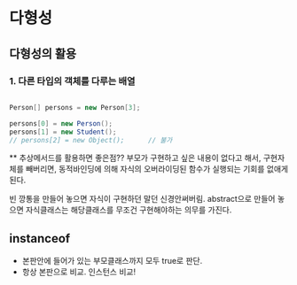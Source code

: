 # 다형성

## 다형성의 활용

### 1. 다른 타입의 객체를 다루는 배열

```java

Person[] persons = new Person[3];

persons[0] = new Person();
persons[1] = new Student();
// persons[2] = new Object();      // 불가

```



** 추상메서드를 활용하면 좋은점??
부모가 구현하고 싶은 내용이 없다고 해서, 구현자체를 빼버리면,
동적바인딩에 의해 자식의 오버라이딩된 함수가 실행되는 기회를 없애게된다.

빈 깡통을 만들어 놓으면 자식이 구현하던 말던 신경안써버림.
abstract으로 만들어 놓으면 자식클래스는 해당클래스를 무조건 구현해야하는 의무를 가진다.


## instanceof

* 본판안에 들어가 있는 부모클래스까지 모두 true로 판단.
* 항상 본판으로 비교. 인스턴스 비교!